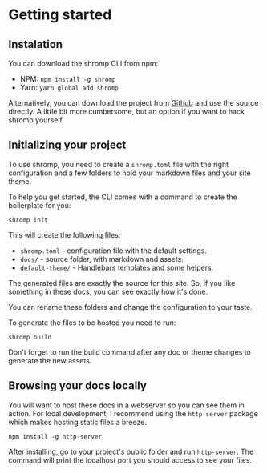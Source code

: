 # Getting started

## Instalation

You can download the shromp CLI from npm:

- NPM: `npm install -g shromp`
- Yarn: `yarn global add shromp`


Alternatively, you can download the project from [Github](https://github.com/viniciusgerevini/shromp) and use the source directly. A little bit more cumbersome, but an option if you want to hack shromp yourself.

## Initializing your project

To use shromp, you need to create a `shromp.toml` file with the right configuration and a few folders to hold your markdown files and your site theme.

To help you get started, the CLI comes with a command to create the boilerplate for you:


```console
shromp init
```


This will create the following files:

- `shromp.toml` - configuration file with the default settings.
- `docs/` - source folder, with markdown and assets.
- `default-theme/` - Handlebars templates and some helpers.

The generated files are exactly the source for this site. So, if you like something in these docs, you can see exactly how it's done.

You can rename these folders and change the configuration to your taste.

To generate the files to be hosted you need to run:

```console
shromp build
```

Don't forget to run the build command after any doc or theme changes to generate the new assets.

## Browsing your docs locally

You will want to host these docs in a webserver so you can see them in action. For local development, I recommend using the `http-server` package which makes hosting static files a breeze.


```console
npm install -g http-server
```

After installing, go to your project's public folder and run `http-server`. The command will print the localhost port you should access to see your files.
